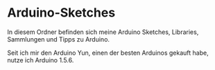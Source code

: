 Arduino-Sketches
================

In diesem Ordner befinden sich meine Arduino Sketches, Libraries, Sammlungen und Tipps zu Arduino.

Seit ich mir den Arduino Yun, einen der besten Arduinos gekauft habe, nutze ich Arduino 1.5.6.
